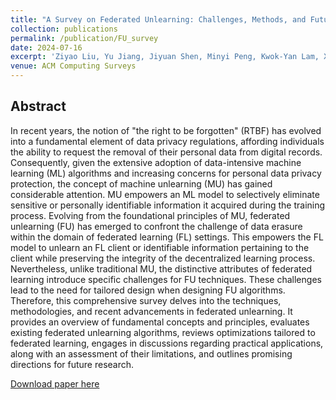 ```yaml
---
title: "A Survey on Federated Unlearning: Challenges, Methods, and Future Directions"
collection: publications
permalink: /publication/FU_survey
date: 2024-07-16
excerpt: 'Ziyao Liu, Yu Jiang, Jiyuan Shen, Minyi Peng, Kwok-Yan Lam, Xingliang Yuan'
venue: ACM Computing Surveys
---
```



## Abstract

In recent years, the notion of "the right to be forgotten" (RTBF) has evolved into a fundamental element of data privacy regulations, affording individuals the ability to request the removal of their personal data from digital records. Consequently, given the extensive adoption of data-intensive machine learning (ML) algorithms and increasing concerns for personal data privacy protection, the concept of machine unlearning (MU) has gained considerable attention. MU empowers an ML model to selectively eliminate sensitive or personally identifiable information it acquired during the training process. Evolving from the foundational principles of MU, federated unlearning (FU) has emerged to confront the challenge of data erasure within the domain of federated learning (FL) settings. This empowers the FL model to unlearn an FL client or identifiable information pertaining to the client while preserving the integrity of the decentralized learning process. Nevertheless, unlike traditional MU, the distinctive attributes of federated learning introduce specific challenges for FU techniques. These challenges lead to the need for tailored design when designing FU algorithms. Therefore, this comprehensive survey delves into the techniques, methodologies, and recent advancements in federated unlearning. It provides an overview of fundamental concepts and principles, evaluates existing federated unlearning algorithms, reviews optimizations tailored to federated learning, engages in discussions regarding practical applications, along with an assessment of their limitations, and outlines promising directions for future research.

[Download paper here](https://arxiv.org/abs/2310.20448)